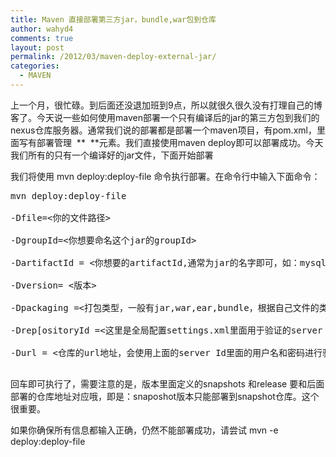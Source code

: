 ```yaml
---
title: Maven 直接部署第三方jar，bundle,war包到仓库
author: wahyd4
comments: true
layout: post
permalink: /2012/03/maven-deploy-external-jar/
categories:
  - MAVEN
---
```

上一个月，很忙碌。到后面还没退加班到9点，所以就很久很久没有打理自己的博客了。今天说一些如何使用maven部署一个只有编译后的jar的第三方包到我们的nexus仓库服务器。通常我们说的部署都是部署一个maven项目，有pom.xml，里面写有部署管理  ** <distributionManagement> **元素。我们直接使用maven deploy即可以部署成功。今天我们所有的只有一个编译好的jar文件，下面开始部署

我们将使用 mvn deploy:deploy-file 命令执行部署。在命令行中输入下面命令：

<pre class="brush: xml; title: ; notranslate" title="">mvn deploy:deploy-file

-Dfile=&lt;你的文件路径&gt;

-DgroupId=&lt;你想要命名这个jar的groupId&gt;

-DartifactId = &lt;你想要的artifactId,通常为jar的名字即可，如：mysql-jdbc-driver,建议不要有大写&gt;

-Dversion= &lt;版本&gt;

-Dpackaging =&lt;打包类型，一般有jar,war,ear,bundle，根据自己文件的类型决定&gt;

-Drep[ositoryId =&lt;这里是全局配置settings.xml里面用于验证的server Id，要与仓库路径对应&gt;

-Durl = &lt;仓库的url地址，会使用上面的server Id里面的用户名和密码进行验证&gt;

</pre>

回车即可执行了，需要注意的是，版本里面定义的snapshots 和release 要和后面部署的仓库地址对应哦，即是：snaposhot版本只能部署到snapshot仓库。这个很重要。

如果你确保所有信息都输入正确，仍然不能部署成功，请尝试 mvn -e deploy:deploy-file
